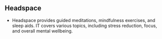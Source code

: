 ## Headspace
 - Headspace provides guided meditations, mindfulness exercises, and sleep aids. IT covers various topics, including stress reduction, focus, and overall mental wellbeing.
